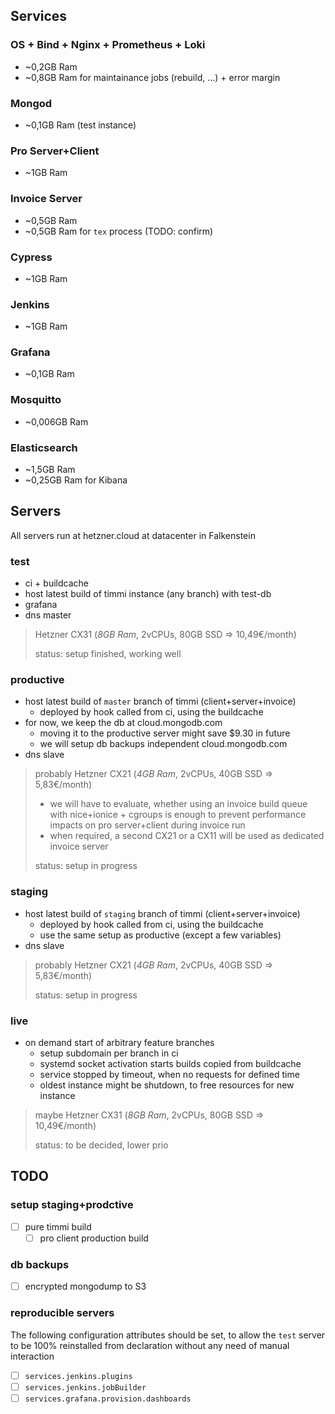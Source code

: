 ## Services

### OS + Bind + Nginx + Prometheus + Loki

* ~0,2GB Ram
* ~0,8GB Ram for maintainance jobs (rebuild, …) + error margin

### Mongod

* ~0,1GB Ram (test instance)

### Pro Server+Client

* ~1GB Ram

### Invoice Server

* ~0,5GB Ram
* ~0,5GB Ram for `tex` process (TODO: confirm)

### Cypress

* ~1GB Ram

### Jenkins

* ~1GB Ram

### Grafana

* ~0,1GB Ram

### Mosquitto

* ~0,006GB Ram

### Elasticsearch

* ~1,5GB Ram
* ~0,25GB Ram for Kibana


## Servers

All servers run at hetzner.cloud at datacenter in Falkenstein

### test

* ci + buildcache
* host latest build of timmi instance (any branch) with test-db
* grafana
* dns master

> Hetzner CX31 (*8GB Ram*, 2vCPUs, 80GB SSD => 10,49€/month)
>
> status: setup finished, working well

### productive

* host latest build of `master` branch of timmi (client+server+invoice)
  * deployed by hook called from ci, using the buildcache
* for now, we keep the db at cloud.mongodb.com
  * moving it to the productive server might save $9.30 in future
  * we will setup db backups independent cloud.mongodb.com
* dns slave

> probably Hetzner CX21 (*4GB Ram*, 2vCPUs, 40GB SSD => 5,83€/month)
>  * we will have to evaluate, whether using an invoice build queue with nice+ionice + cgroups is enough to prevent performance impacts on pro server+client during invoice run
>  * when required, a second CX21 or a CX11 will be used as dedicated invoice server
>
> status: setup in progress

### staging

* host latest build of `staging` branch of timmi (client+server+invoice)
  * deployed by hook called from ci, using the buildcache
  * use the same setup as productive (except a few variables)
* dns slave

> probably Hetzner CX21 (*4GB Ram*, 2vCPUs, 40GB SSD => 5,83€/month)
>
> status: setup in progress

### live

* on demand start of arbitrary feature branches
  * setup subdomain per branch in ci
  * systemd socket activation starts builds copied from buildcache
  * service stopped by timeout, when no requests for defined time
  * oldest instance might be shutdown, to free resources for new instance

> maybe Hetzner CX31 (*8GB Ram*, 2vCPUs, 80GB SSD => 10,49€/month)
>
> status: to be decided, lower prio


## TODO

### setup staging+prodctive

- [ ] pure timmi build
  - [ ] pro client production build

### db backups

- [ ] encrypted mongodump to S3

### reproducible servers

The following configuration attributes should be set, to allow the `test` server to be 100% reinstalled from declaration without any need of manual interaction

- [ ] `services.jenkins.plugins`
- [ ] `services.jenkins.jobBuilder`
- [ ] `services.grafana.provision.dashboards`
